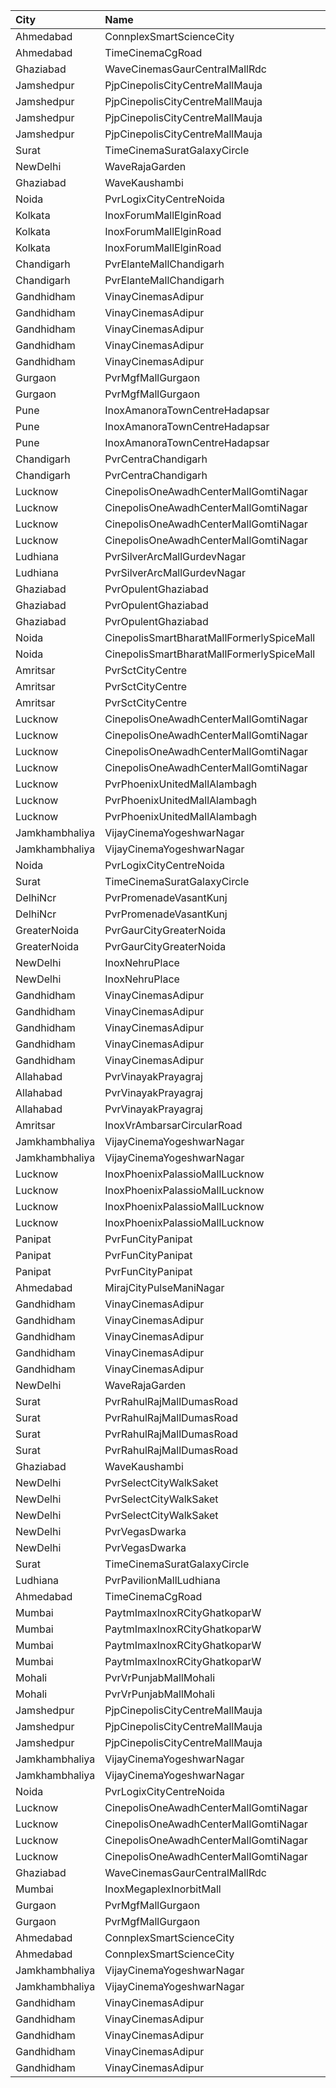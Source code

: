 | City           | Name                                      | Language |  Time | Type               |  Price | Capacity | Booked |
| :------------- | :---------------------------------------- | :------- | ----: | :----------------- | -----: | -------: | -----: |
| Ahmedabad      | ConnplexSmartScienceCity                  | Hindi    | 08:00 | DuoSeats1For2Admit |   400₹ |      100 |      0 |
| Ahmedabad      | TimeCinemaCgRoad                          | Hindi    | 09:30 | Infinity1000       | 1,000₹ |       12 |      0 |
| Ghaziabad      | WaveCinemasGaurCentralMallRdc             | Hindi    | 10:00 | Classic            |   100₹ |      107 |      3 |
| Jamshedpur     | PjpCinepolisCityCentreMallMauja           | Hindi    | 10:00 | Normal             |   150₹ |       14 |      0 |
| Jamshedpur     | PjpCinepolisCityCentreMallMauja           | Hindi    | 10:00 | Executive          |   150₹ |       29 |      0 |
| Jamshedpur     | PjpCinepolisCityCentreMallMauja           | Hindi    | 10:00 | Premium            |   150₹ |       39 |      0 |
| Jamshedpur     | PjpCinepolisCityCentreMallMauja           | Hindi    | 10:00 | Vip                |   400₹ |        6 |      0 |
| Surat          | TimeCinemaSuratGalaxyCircle               | Hindi    | 10:00 | Sofa180            |   180₹ |       34 |      0 |
| NewDelhi       | WaveRajaGarden                            | Hindi    | 10:15 | Classic            |   150₹ |       71 |      0 |
| Ghaziabad      | WaveKaushambi                             | Hindi    | 10:15 | Classic            |   110₹ |      112 |      0 |
| Noida          | PvrLogixCityCentreNoida                   | Hindi    | 10:20 | Classic            |   150₹ |       47 |      0 |
| Kolkata        | InoxForumMallElginRoad                    | Hindi    | 11:00 | DressCircle        |   140₹ |      100 |      0 |
| Kolkata        | InoxForumMallElginRoad                    | Hindi    | 11:00 | Galleria           |   140₹ |       28 |      0 |
| Kolkata        | InoxForumMallElginRoad                    | Hindi    | 11:00 | Royal              |   140₹ |       33 |      0 |
| Chandigarh     | PvrElanteMallChandigarh                   | Hindi    | 11:00 | Classic            |   119₹ |       70 |      6 |
| Chandigarh     | PvrElanteMallChandigarh                   | Hindi    | 11:00 | Recliner           |   276₹ |       13 |      0 |
| Gandhidham     | VinayCinemasAdipur                        | Hindi    | 11:00 | Diamond            |   160₹ |       35 |      0 |
| Gandhidham     | VinayCinemasAdipur                        | Hindi    | 11:00 | Gold               |    80₹ |       42 |      0 |
| Gandhidham     | VinayCinemasAdipur                        | Hindi    | 11:00 | Platinum           |   160₹ |       23 |      0 |
| Gandhidham     | VinayCinemasAdipur                        | Hindi    | 11:00 | Silver             |    80₹ |       42 |      0 |
| Gandhidham     | VinayCinemasAdipur                        | Hindi    | 11:00 | Vip                |   350₹ |        8 |      0 |
| Gurgaon        | PvrMgfMallGurgaon                         | Hindi    | 11:00 | Prime              |   200₹ |       23 |      0 |
| Gurgaon        | PvrMgfMallGurgaon                         | Hindi    | 11:00 | Classic            |   170₹ |       60 |      0 |
| Pune           | InoxAmanoraTownCentreHadapsar             | Hindi    | 11:00 | Club               |    90₹ |       54 |      0 |
| Pune           | InoxAmanoraTownCentreHadapsar             | Hindi    | 11:00 | Executive          |    90₹ |       10 |      0 |
| Pune           | InoxAmanoraTownCentreHadapsar             | Hindi    | 11:00 | Royale             |   160₹ |        2 |      0 |
| Chandigarh     | PvrCentraChandigarh                       | Hindi    | 11:00 | Prime              |   109₹ |      138 |     74 |
| Chandigarh     | PvrCentraChandigarh                       | Hindi    | 11:00 | Classic            |    94₹ |       84 |     42 |
| Lucknow        | CinepolisOneAwadhCenterMallGomtiNagar     | Hindi    | 11:15 | Normal             |   120₹ |       14 |      0 |
| Lucknow        | CinepolisOneAwadhCenterMallGomtiNagar     | Hindi    | 11:15 | Executive          |   120₹ |       48 |      0 |
| Lucknow        | CinepolisOneAwadhCenterMallGomtiNagar     | Hindi    | 11:15 | Premium            |   120₹ |       27 |      4 |
| Lucknow        | CinepolisOneAwadhCenterMallGomtiNagar     | Hindi    | 11:15 | Vip                |   350₹ |       10 |      0 |
| Ludhiana       | PvrSilverArcMallGurdevNagar               | Hindi    | 11:20 | Prime              |   220₹ |       15 |      0 |
| Ludhiana       | PvrSilverArcMallGurdevNagar               | Hindi    | 11:20 | Classic            |   160₹ |       53 |      2 |
| Ghaziabad      | PvrOpulentGhaziabad                       | Hindi    | 11:20 | Classic            |   112₹ |      104 |     52 |
| Ghaziabad      | PvrOpulentGhaziabad                       | Hindi    | 11:20 | Prime              |   140₹ |      102 |     61 |
| Ghaziabad      | PvrOpulentGhaziabad                       | Hindi    | 11:20 | Recliner           |   280₹ |       10 |      5 |
| Noida          | CinepolisSmartBharatMallFormerlySpiceMall | Hindi    | 11:35 | Classic            |   112₹ |       38 |      0 |
| Noida          | CinepolisSmartBharatMallFormerlySpiceMall | Hindi    | 11:35 | Premium            |   112₹ |       61 |      2 |
| Amritsar       | PvrSctCityCentre                          | Hindi    | 11:40 | Classic            |   112₹ |       60 |      0 |
| Amritsar       | PvrSctCityCentre                          | Hindi    | 11:40 | Prime              |   112₹ |       29 |      2 |
| Amritsar       | PvrSctCityCentre                          | Hindi    | 11:40 | Recliner           |   225₹ |        6 |      0 |
| Lucknow        | CinepolisOneAwadhCenterMallGomtiNagar     | Hindi    | 12:00 | Normal             |   150₹ |       14 |      0 |
| Lucknow        | CinepolisOneAwadhCenterMallGomtiNagar     | Hindi    | 12:00 | Executive          |   150₹ |       45 |      0 |
| Lucknow        | CinepolisOneAwadhCenterMallGomtiNagar     | Hindi    | 12:00 | Premium            |   150₹ |       26 |      2 |
| Lucknow        | CinepolisOneAwadhCenterMallGomtiNagar     | Hindi    | 12:00 | Vip                |   450₹ |       10 |      0 |
| Lucknow        | PvrPhoenixUnitedMallAlambagh              | Hindi    | 12:00 | Classic            |   140₹ |      134 |      0 |
| Lucknow        | PvrPhoenixUnitedMallAlambagh              | Hindi    | 12:00 | Prime              |   190₹ |       14 |      0 |
| Lucknow        | PvrPhoenixUnitedMallAlambagh              | Hindi    | 12:00 | Recliner           |   290₹ |        6 |      0 |
| Jamkhambhaliya | VijayCinemaYogeshwarNagar                 | Hindi    | 12:00 | Balcony            |    80₹ |      100 |     51 |
| Jamkhambhaliya | VijayCinemaYogeshwarNagar                 | Hindi    | 12:00 | First              |    70₹ |      227 |    114 |
| Noida          | PvrLogixCityCentreNoida                   | Hindi    | 12:35 | Classic            |   200₹ |       48 |      2 |
| Surat          | TimeCinemaSuratGalaxyCircle               | Hindi    | 12:45 | Sofa220            |   220₹ |       34 |      0 |
| DelhiNcr       | PvrPromenadeVasantKunj                    | Hindi    | 12:45 | Classic            |   350₹ |       96 |     48 |
| DelhiNcr       | PvrPromenadeVasantKunj                    | Hindi    | 12:45 | Prime              |   380₹ |       33 |     16 |
| GreaterNoida   | PvrGaurCityGreaterNoida                   | Hindi    | 13:05 | Classic            |   160₹ |       50 |      0 |
| GreaterNoida   | PvrGaurCityGreaterNoida                   | Hindi    | 13:05 | Prime              |   190₹ |        7 |      0 |
| NewDelhi       | InoxNehruPlace                            | Hindi    | 13:15 | Normal             |   202₹ |       89 |      0 |
| NewDelhi       | InoxNehruPlace                            | Hindi    | 13:15 | RoyaleRecliner     |   455₹ |        5 |      0 |
| Gandhidham     | VinayCinemasAdipur                        | Hindi    | 13:15 | Diamond            |   160₹ |       35 |      0 |
| Gandhidham     | VinayCinemasAdipur                        | Hindi    | 13:15 | Gold               |    80₹ |       40 |      0 |
| Gandhidham     | VinayCinemasAdipur                        | Hindi    | 13:15 | Platinum           |   160₹ |       23 |      0 |
| Gandhidham     | VinayCinemasAdipur                        | Hindi    | 13:15 | Silver             |    80₹ |       42 |      0 |
| Gandhidham     | VinayCinemasAdipur                        | Hindi    | 13:15 | Vip                |   350₹ |        8 |      0 |
| Allahabad      | PvrVinayakPrayagraj                       | Hindi    | 13:35 | Classic            |   160₹ |       29 |      0 |
| Allahabad      | PvrVinayakPrayagraj                       | Hindi    | 13:35 | Prime              |   180₹ |       36 |     11 |
| Allahabad      | PvrVinayakPrayagraj                       | Hindi    | 13:35 | Recliner           |   320₹ |        4 |      4 |
| Amritsar       | InoxVrAmbarsarCircularRoad                | Hindi    | 15:00 | Normal             |   112₹ |      130 |      0 |
| Jamkhambhaliya | VijayCinemaYogeshwarNagar                 | Hindi    | 15:00 | Balcony            |    80₹ |      100 |     51 |
| Jamkhambhaliya | VijayCinemaYogeshwarNagar                 | Hindi    | 15:00 | First              |    70₹ |      227 |    114 |
| Lucknow        | InoxPhoenixPalassioMallLucknow            | Hindi    | 15:15 | Club               |   130₹ |      120 |     60 |
| Lucknow        | InoxPhoenixPalassioMallLucknow            | Hindi    | 15:15 | Executive          |   130₹ |       28 |     14 |
| Lucknow        | InoxPhoenixPalassioMallLucknow            | Hindi    | 15:15 | RoyaleRecliners    |   300₹ |       14 |      8 |
| Lucknow        | InoxPhoenixPalassioMallLucknow            | Hindi    | 15:15 | Royale             |   150₹ |       72 |     40 |
| Panipat        | PvrFunCityPanipat                         | Hindi    | 15:20 | Classic            |   150₹ |       69 |      1 |
| Panipat        | PvrFunCityPanipat                         | Hindi    | 15:20 | Prime              |   160₹ |       84 |      9 |
| Panipat        | PvrFunCityPanipat                         | Hindi    | 15:20 | PrimePlus          |   210₹ |       15 |      4 |
| Ahmedabad      | MirajCityPulseManiNagar                   | Hindi    | 15:20 | Gold               |   150₹ |       24 |      7 |
| Gandhidham     | VinayCinemasAdipur                        | Hindi    | 15:30 | Diamond            |   160₹ |       35 |      0 |
| Gandhidham     | VinayCinemasAdipur                        | Hindi    | 15:30 | Gold               |    80₹ |       42 |      0 |
| Gandhidham     | VinayCinemasAdipur                        | Hindi    | 15:30 | Platinum           |   160₹ |       23 |      0 |
| Gandhidham     | VinayCinemasAdipur                        | Hindi    | 15:30 | Silver             |    80₹ |       42 |      0 |
| Gandhidham     | VinayCinemasAdipur                        | Hindi    | 15:30 | Vip                |   350₹ |        8 |      0 |
| NewDelhi       | WaveRajaGarden                            | Hindi    | 15:45 | Classic            |   180₹ |       71 |      6 |
| Surat          | PvrRahulRajMallDumasRoad                  | Hindi    | 15:45 | Recliner           |   320₹ |       24 |      0 |
| Surat          | PvrRahulRajMallDumasRoad                  | Hindi    | 15:45 | Prime              |   160₹ |       87 |     23 |
| Surat          | PvrRahulRajMallDumasRoad                  | Hindi    | 15:45 | Classic            |   130₹ |       30 |      0 |
| Surat          | PvrRahulRajMallDumasRoad                  | Hindi    | 15:45 | ClassicPlus        |   140₹ |       30 |      0 |
| Ghaziabad      | WaveKaushambi                             | Hindi    | 15:45 | Classic            |   140₹ |      112 |      4 |
| NewDelhi       | PvrSelectCityWalkSaket                    | Hindi    | 16:05 | ClassicNormal      |   250₹ |       56 |      6 |
| NewDelhi       | PvrSelectCityWalkSaket                    | Hindi    | 16:05 | ClassicSuperior    |   300₹ |       23 |      0 |
| NewDelhi       | PvrSelectCityWalkSaket                    | Hindi    | 16:05 | ReclinersNormal    |   500₹ |        5 |      2 |
| NewDelhi       | PvrVegasDwarka                            | Hindi    | 16:15 | Prime              |   280₹ |        7 |      0 |
| NewDelhi       | PvrVegasDwarka                            | Hindi    | 16:15 | Classic            |   255₹ |       60 |      3 |
| Surat          | TimeCinemaSuratGalaxyCircle               | Hindi    | 16:30 | Infinity350        |   350₹ |       22 |      0 |
| Ludhiana       | PvrPavilionMallLudhiana                   | Hindi    | 16:35 | Classic            |   170₹ |       40 |      3 |
| Ahmedabad      | TimeCinemaCgRoad                          | Hindi    | 16:35 | Standard240        |   240₹ |       84 |      0 |
| Mumbai         | PaytmImaxInoxRCityGhatkoparW              | Hindi    | 16:45 | Club               |   160₹ |       30 |      0 |
| Mumbai         | PaytmImaxInoxRCityGhatkoparW              | Hindi    | 16:45 | Executive          |   140₹ |       18 |      0 |
| Mumbai         | PaytmImaxInoxRCityGhatkoparW              | Hindi    | 16:45 | RoyalRecliner      |   280₹ |        6 |      0 |
| Mumbai         | PaytmImaxInoxRCityGhatkoparW              | Hindi    | 16:45 | Royal              |   170₹ |       14 |      0 |
| Mohali         | PvrVrPunjabMallMohali                     | Hindi    | 16:50 | Classic            |   180₹ |       55 |      0 |
| Mohali         | PvrVrPunjabMallMohali                     | Hindi    | 16:50 | Prime              |   210₹ |       24 |      0 |
| Jamshedpur     | PjpCinepolisCityCentreMallMauja           | Hindi    | 17:45 | Normal             |   180₹ |       13 |      0 |
| Jamshedpur     | PjpCinepolisCityCentreMallMauja           | Hindi    | 17:45 | Executive          |   200₹ |       13 |      0 |
| Jamshedpur     | PjpCinepolisCityCentreMallMauja           | Hindi    | 17:45 | Premium            |   220₹ |       34 |      0 |
| Jamkhambhaliya | VijayCinemaYogeshwarNagar                 | Hindi    | 18:00 | Balcony            |    80₹ |      100 |     51 |
| Jamkhambhaliya | VijayCinemaYogeshwarNagar                 | Hindi    | 18:00 | First              |    70₹ |      227 |    114 |
| Noida          | PvrLogixCityCentreNoida                   | Hindi    | 18:20 | Classic            |   250₹ |       47 |      4 |
| Lucknow        | CinepolisOneAwadhCenterMallGomtiNagar     | Hindi    | 18:45 | Normal             |   150₹ |       15 |      0 |
| Lucknow        | CinepolisOneAwadhCenterMallGomtiNagar     | Hindi    | 18:45 | Executive          |   150₹ |       48 |      2 |
| Lucknow        | CinepolisOneAwadhCenterMallGomtiNagar     | Hindi    | 18:45 | Premium            |   150₹ |       27 |      4 |
| Lucknow        | CinepolisOneAwadhCenterMallGomtiNagar     | Hindi    | 18:45 | Vip                |   450₹ |       11 |      0 |
| Ghaziabad      | WaveCinemasGaurCentralMallRdc             | Hindi    | 19:00 | Classic            |   140₹ |      107 |      0 |
| Mumbai         | InoxMegaplexInorbitMall                   | Hindi    | 19:00 | Kiddles            |   150₹ |       24 |      0 |
| Gurgaon        | PvrMgfMallGurgaon                         | Hindi    | 19:15 | Prime              |   300₹ |       23 |      0 |
| Gurgaon        | PvrMgfMallGurgaon                         | Hindi    | 19:15 | Classic            |   250₹ |       60 |      6 |
| Ahmedabad      | ConnplexSmartScienceCity                  | Hindi    | 19:45 | Miller             |   150₹ |      100 |      0 |
| Ahmedabad      | ConnplexSmartScienceCity                  | Hindi    | 19:45 | Lounger            |   150₹ |      100 |      0 |
| Jamkhambhaliya | VijayCinemaYogeshwarNagar                 | Hindi    | 21:30 | Balcony            |    80₹ |      100 |     51 |
| Jamkhambhaliya | VijayCinemaYogeshwarNagar                 | Hindi    | 21:30 | First              |    70₹ |      227 |    114 |
| Gandhidham     | VinayCinemasAdipur                        | Hindi    | 22:16 | Diamond            |   160₹ |       35 |      0 |
| Gandhidham     | VinayCinemasAdipur                        | Hindi    | 22:16 | Gold               |    80₹ |       42 |      0 |
| Gandhidham     | VinayCinemasAdipur                        | Hindi    | 22:16 | Platinum           |   160₹ |       23 |      0 |
| Gandhidham     | VinayCinemasAdipur                        | Hindi    | 22:16 | Silver             |    80₹ |       42 |      0 |
| Gandhidham     | VinayCinemasAdipur                        | Hindi    | 22:16 | Vip                |   350₹ |        8 |      0 |